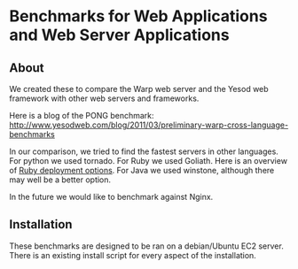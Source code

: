 # Benchmarks for Web Applications and Web Server Applications

## About

We created these to compare the Warp web server and the Yesod web framework with other web servers and frameworks.

Here is a blog of the PONG benchmark:
http://www.yesodweb.com/blog/2011/03/preliminary-warp-cross-language-benchmarks

In our comparison, we tried to find the fastest servers in other languages. For python we used tornado. For Ruby we used Goliath. Here is an overview of [Ruby deployment options](http://blog.gregweber.info/posts/2011-06-16-high-performance-rb-part3). For Java we used winstone, although there may well be a better option.

In the future we would like to benchmark against Nginx.


## Installation

These benchmarks are designed to be ran on a debian/Ubuntu EC2 server. There is an existing install script for every aspect of the installation.
